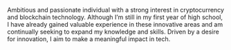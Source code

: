 Ambitious and passionate individual with a strong interest in cryptocurrency and blockchain technology. Although I’m still in my first year of high school, I have already gained valuable experience in these innovative areas and am continually seeking to expand my knowledge and skills. Driven by a desire for innovation, I aim to make a meaningful impact in tech.
